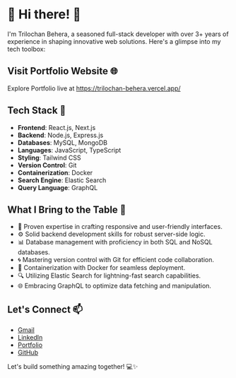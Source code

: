 # 💞️ Hi there! 👋

I'm Trilochan Behera, a seasoned full-stack developer with over 3+ years of experience in shaping innovative web solutions. 
Here's a glimpse into my tech toolbox:

## Visit Portfolio Website 🌐
Explore Portfolio live at https://trilochan-behera.vercel.app/


## Tech Stack 👀

- **Frontend**: React.js, Next.js
- **Backend**: Node.js, Express.js
- **Databases**: MySQL, MongoDB
- **Languages**: JavaScript, TypeScript
- **Styling**: Tailwind CSS
- **Version Control**: Git
- **Containerization**: Docker
- **Search Engine**: Elastic Search
- **Query Language**: GraphQL

## What I Bring to the Table 🚀

- 🚀 Proven expertise in crafting responsive and user-friendly interfaces.
- ⚙️ Solid backend development skills for robust server-side logic.
- 📊 Database management with proficiency in both SQL and NoSQL databases.
- 🌀 Mastering version control with Git for efficient code collaboration.
- 🐳 Containerization with Docker for seamless deployment.
- 🔍 Utilizing Elastic Search for lightning-fast search capabilities.
- 🌐 Embracing GraphQL to optimize data fetching and manipulation.

## Let's Connect 📫

- [Gmail](mailto:trilochanbeherak@gmail.com)
- [LinkedIn](https://www.linkedin.com/in/trilochanbehera/)
- [Portfolio](https://trilochan-behera.vercel.app/)
- [GitHub](https://github.com/trilochan-behera-dev)

Let's build something amazing together! 💻✨
